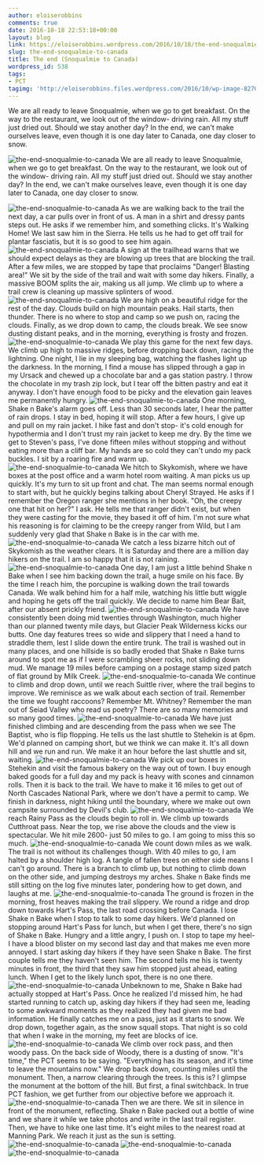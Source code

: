 ```yaml
---
author: eloiserobbins
comments: true
date: 2016-10-18 22:53:18+00:00
layout: blog
link: https://eloiserobbins.wordpress.com/2016/10/18/the-end-snoqualmie-to-canada/
slug: the-end-snoqualmie-to-canada
title: The end (Snoqualmie to Canada)
wordpress_id: 538
tags:
- PCT
tagimg: 'http://eloiserobbins.files.wordpress.com/2016/10/wp-image-82706162jpg.jpg'
---
```


We are all ready to leave Snoqualmie, when we go to get breakfast. On the way to the restaurant, we look out of the window- driving rain. All my stuff just dried out. Should we stay another day? In the end, we can't make ourselves leave, even though it is one day later to Canada, one day closer to snow.


![the-end-snoqualmie-to-canada](http://eloiserobbins.files.wordpress.com/2016/10/wp-image-82706162jpg.jpg)
We are all ready to leave Snoqualmie, when we go to get breakfast. On the way to the restaurant, we look out of the window- driving rain. All my stuff just dried out. Should we stay another day? In the end, we can't make ourselves leave, even though it is one day later to Canada, one day closer to snow.

![the-end-snoqualmie-to-canada](http://eloiserobbins.files.wordpress.com/2016/10/wp-image-606601435jpg.jpg)
As we are walking back to the trail the next day, a car pulls over in front of us. A man in a shirt and dressy pants steps out. He asks if we remember him, and something clicks. It's Walking Home! We last saw him in the Sierra. He tells us he had to get off trail for plantar fasciatis, but it is so good to see him again.
![the-end-snoqualmie-to-canada](http://eloiserobbins.files.wordpress.com/2016/10/wp-image-941892921jpg.jpg)
A sign at the trailhead warns that we should expect delays as they are blowing up trees that are blocking the trail. After a few miles, we are stopped by tape that proclaims "Danger! Blasting area!" We sit by the side of the trail and wait with some day hikers. Finally, a massive BOOM splits the air, making us all jump. We climb up to where a trail crew is cleaning up massive splinters of wood.
![the-end-snoqualmie-to-canada](http://eloiserobbins.files.wordpress.com/2016/10/wp-image-790761767jpg.jpg)
We are high on a beautiful ridge for the rest of the day. Clouds build on high mountain peaks. Hail starts, then thunder. There is no where to stop and camp so we push on, racing the clouds. Finally, as we drop down to camp, the clouds break. We see snow dusting distant peaks, and in the morning, everything is frosty and frozen.
![the-end-snoqualmie-to-canada](http://eloiserobbins.files.wordpress.com/2016/10/wp-image-1908766768jpg.jpg)
We play this game for the next few days. We climb up high to massive ridges, before dropping back down, racing the lightning. One night, I lie in my sleeping bag, watching the flashes light up the darkness. In the morning, I find a mouse has  slipped through a gap in my Ursack and chewed up a chocolate bar and a gas station pastry. I throw the chocolate in my trash zip lock, but I tear off the bitten pastry and eat it anyway. I don't have enough food to be picky and the elevation gain leaves me permanently hungry.
![the-end-snoqualmie-to-canada](http://eloiserobbins.files.wordpress.com/2016/10/wp-image-670114288jpg.jpg)
One morning, Shake n Bake's alarm goes off. Less than 30 seconds later, I hear the patter of rain drops. I stay in bed, hoping it will stop. After a few hours, I give up and pull on my rain jacket. I hike fast and don't stop- it's cold enough for hypothermia and I don't trust my rain jacket to keep me dry. By the time we get to Steven's pass, I've done fifteen miles without stopping and without eating more than a cliff bar. My hands are so cold they can't undo my pack buckles. I sit by a roaring fire and warm up.
![the-end-snoqualmie-to-canada](http://eloiserobbins.files.wordpress.com/2016/10/wp-image-238128508jpg.jpg)
We hitch to Skykomish, where we have boxes at the post office and a warm hotel room waiting. A man picks us up quickly. It's my turn to sit up front and chat. The man seems normal enough to start with, but he quickly begins talking about Cheryl Strayed. He asks if I remember the Oregon ranger she mentions in her book. "Oh, the creepy one that hit on her?" I ask. He tells me that ranger didn't exist, but when they were casting for the movie, they based it off of him. I'm not sure what his reasoning is for claiming to be the creepy ranger from Wild, but I am suddenly very glad that Shake n Bake is in the car with me.
![the-end-snoqualmie-to-canada](http://eloiserobbins.files.wordpress.com/2016/10/wp-image-1035304822jpg.jpg)
We catch a less bizarre hitch out of Skykomish as the weather clears. It is Saturday and there are a million day hikers on the trail. I am so happy that it is not raining.
![the-end-snoqualmie-to-canada](http://eloiserobbins.files.wordpress.com/2016/10/wp-image-604844542jpg.jpg)
One day, I am just a little behind Shake n Bake when I see him backing down the trail, a huge smile on his face. By the time I reach him, the porcupine is walking down the trail towards Canada. We walk behind him for a half mile, watching his little butt wiggle and hoping he gets off the trail quickly. We decide to name him Bear Bait, after our absent prickly friend.
![the-end-snoqualmie-to-canada](http://eloiserobbins.files.wordpress.com/2016/10/wp-image-13104046jpg.jpg)
We have consistently been doing mid twenties through Washington, much higher than our planned twenty mile days, but Glacier Peak Wilderness kicks our butts. One day features trees so wide and slippery that I need a hand to straddle them, lest I slide down the entire trunk. The trail is washed out in many places, and one hillside is so badly eroded that Shake n Bake turns around to spot me as if I were scrambling sheer rocks, not sliding down mud. We manage 19 miles before camping on a postage stamp sized patch of flat ground by Milk Creek.
![the-end-snoqualmie-to-canada](http://eloiserobbins.files.wordpress.com/2016/10/wp-image-384966159jpg.jpg)
We continue to climb and drop down, until we reach Suittle river, where the trail begins to improve. We reminisce as we walk about each section of trail. Remember the time we fought raccoons? Remember Mt. Whitney? Remember the man out of Seiad Valley who read us poetry? There are so many memories and so many good times.
![the-end-snoqualmie-to-canada](http://eloiserobbins.files.wordpress.com/2016/10/wp-image-397067413jpg.jpg)
We have just finished climbing and are descending from the pass when we see The Baptist, who is flip flopping. He tells us the last shuttle to Stehekin is at 6pm. We'd planned on camping short, but we think we can make it. It's all down hill and we run and run. We make it an hour before the last shuttle and sit, waiting.
![the-end-snoqualmie-to-canada](http://eloiserobbins.files.wordpress.com/2016/10/wp-image-337735985jpg.jpg)
We pick up our boxes in Stehekin and visit the famous bakery on the way out of town. I buy enough baked goods for a full day and my pack is heavy with scones and cinnamon rolls. Then it is back to the trail. We have to make it 16 miles to get out of North Cascades National Park, where we don't have a permit to camp. We finish in darkness, night hiking until the boundary, where we make out own campsite surrounded by Devil's club.
![the-end-snoqualmie-to-canada](http://eloiserobbins.files.wordpress.com/2016/10/wp-image-1725480851jpg.jpg)
We reach Rainy Pass as the clouds begin to roll in. We climb up towards Cutthroat pass. Near the top, we rise above the clouds and the view is spectacular. We hit mile 2600- just 50 miles to go. I am going to miss this so much.
![the-end-snoqualmie-to-canada](http://eloiserobbins.files.wordpress.com/2016/10/wp-image-716322283jpg.jpg)
We count down miles as we walk. The trail is not without its challenges though. With 40 miles to go, I am halted by a shoulder high log. A tangle of fallen trees on either side means I can't go around. There is a branch to climb up, but nothing to climb down on the other side, and jumping destroys my arches. Shake n Bake finds me still sitting on the log five minutes later, pondering how to get down, and laughs at me.
![the-end-snoqualmie-to-canada](http://eloiserobbins.files.wordpress.com/2016/10/wp-image-129200032jpg.jpg)
The ground is frozen in the morning, frost heaves making the trail slippery. We round a ridge and drop down towards Hart's Pass, the last road crossing before Canada. I lose Shake n Bake when I stop to talk to some day hikers. We'd planned on stopping around Hart's Pass for lunch, but when I get there, there's no sign of Shake n Bake. Hungry and a little angry, I push on. I stop to tape my heel- I have a blood blister on my second last day and that makes me even more annoyed. I start asking day hikers if they have seen Shake n Bake. The first couple tells me they haven't seen him. The second tells me his is twenty minutes in front, the third that they saw him stopped just ahead, eating lunch. When I get to the likely lunch spot, there is no one there.
![the-end-snoqualmie-to-canada](http://eloiserobbins.files.wordpress.com/2016/10/wp-image-1186215024jpg.jpg)
Unbeknown to me, Shake n Bake had actually stopped at Hart's Pass. Once he realized I'd missed him, he had started running to catch up, asking day hikers if they had seen me, leading to some awkward moments as they realized they had given me bad information. He finally catches me on a pass, just as it starts to snow. We drop down, together again, as the snow squall stops. That night is so cold that when I wake in the morning, my feet are blocks of ice.
![the-end-snoqualmie-to-canada](http://eloiserobbins.files.wordpress.com/2016/10/wp-image-761636483jpg.jpg)
We climb over rock pass, and then woody pass. On the back side of Woody, there is a dusting of snow. "It's time," the PCT seems to be saying. "Everything has its season, and it's time to leave the mountains now." We drop back down, counting miles until the monument. Then, a narrow clearing through the trees. Is this is? I glimpse the monument at the bottom of the hill. But first, a final switchback. In true PCT fashion, we get further from our objective before we approach it.
![the-end-snoqualmie-to-canada](http://eloiserobbins.files.wordpress.com/2016/10/wp-image-1202395481jpg.jpg)
Then we are there. We sit in silence in front of the monument, reflecting. Shake n Bake packed out a bottle of wine and we share it while we take photos and write in the last trail register. Then, we have to hike one last time. It's eight miles to the nearest road at Manning Park. We reach it just as the sun is setting.
![the-end-snoqualmie-to-canada](http://eloiserobbins.files.wordpress.com/2016/10/wp-image-1459441467jpg.jpg)
![the-end-snoqualmie-to-canada](http://eloiserobbins.files.wordpress.com/2016/10/wp-image-2077487466jpg.jpg)
![the-end-snoqualmie-to-canada](http://eloiserobbins.files.wordpress.com/2016/10/wp-image-1660883710jpg.jpg)
